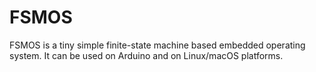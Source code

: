 # FSMOS

FSMOS is a tiny simple finite-state machine based embedded operating
system. It can be used on Arduino and on Linux/macOS platforms.
